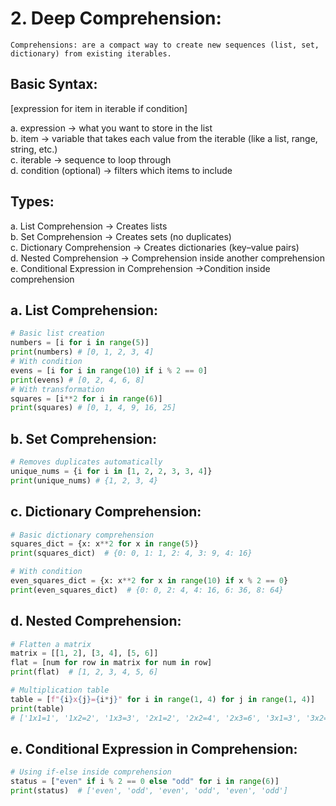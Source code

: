 # 2.	Deep Comprehension: 

	Comprehensions: are a compact way to create new sequences (list, set, dictionary) from existing iterables.

##	Basic Syntax:

[expression for item in iterable if condition]

 a.	expression → what you want to store in the list  
 b.	item → variable that takes each value from the iterable (like a list, range, string, etc.)  
 c.	iterable → sequence to loop through  
 d.	condition (optional) → filters which items to include  
##	Types:
 a.	List Comprehension → Creates lists  
 b.	Set Comprehension → Creates sets (no duplicates)  
 c.	Dictionary Comprehension → Creates dictionaries (key–value pairs)  
 d.	Nested Comprehension → Comprehension inside another comprehension  
 e.	Conditional Expression in Comprehension →Condition inside comprehension  


## a.	List Comprehension:
```python
# Basic list creation 
numbers = [i for i in range(5)] 
print(numbers) # [0, 1, 2, 3, 4] 
# With condition 
evens = [i for i in range(10) if i % 2 == 0] 
print(evens) # [0, 2, 4, 6, 8] 
# With transformation 
squares = [i**2 for i in range(6)] 
print(squares) # [0, 1, 4, 9, 16, 25] 
```

## b.	Set Comprehension:
```python
# Removes duplicates automatically 
unique_nums = {i for i in [1, 2, 2, 3, 3, 4]} 
print(unique_nums) # {1, 2, 3, 4} 
```

## c.	Dictionary Comprehension:
```python
# Basic dictionary comprehension
squares_dict = {x: x**2 for x in range(5)}
print(squares_dict)  # {0: 0, 1: 1, 2: 4, 3: 9, 4: 16}

# With condition
even_squares_dict = {x: x**2 for x in range(10) if x % 2 == 0}
print(even_squares_dict)  # {0: 0, 2: 4, 4: 16, 6: 36, 8: 64}
```


## d.	Nested Comprehension:
```python
# Flatten a matrix
matrix = [[1, 2], [3, 4], [5, 6]]
flat = [num for row in matrix for num in row]
print(flat)  # [1, 2, 3, 4, 5, 6]

# Multiplication table
table = [f"{i}x{j}={i*j}" for i in range(1, 4) for j in range(1, 4)]
print(table)  
# ['1x1=1', '1x2=2', '1x3=3', '2x1=2', '2x2=4', '2x3=6', '3x1=3', '3x2=6', '3x3=9']
```


## e.	Conditional Expression in Comprehension:
```python
# Using if-else inside comprehension
status = ["even" if i % 2 == 0 else "odd" for i in range(6)]
print(status)  # ['even', 'odd', 'even', 'odd', 'even', 'odd']
```
